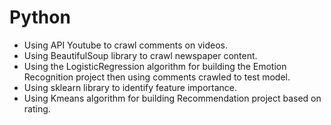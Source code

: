 # Python
- Using API Youtube to crawl comments on videos.
- Using BeautifulSoup library to crawl newspaper content.
- Using the LogisticRegression algorithm for building the Emotion Recognition project then using comments crawled to test model.
- Using sklearn library to identify feature importance.
- Using Kmeans algorithm for building Recommendation project based on rating.
